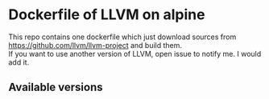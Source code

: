 # Dockerfile of LLVM on alpine

This repo contains one dockerfile which just download sources from https://github.com/llvm/llvm-project and build them.  
If you want to use another version of LLVM, open issue to notify me. I would add it.

## Available versions
